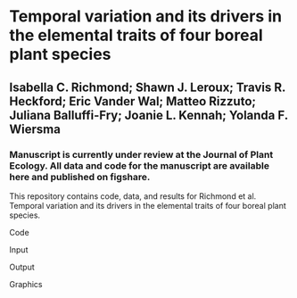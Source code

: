 # Temporal variation and its drivers in the elemental traits of four boreal plant species 
## Isabella C. Richmond; Shawn J. Leroux; Travis R. Heckford; Eric Vander Wal; Matteo Rizzuto; Juliana Balluffi-Fry; Joanie L. Kennah; Yolanda F. Wiersma  

### Manuscript is currently under review at the Journal of Plant Ecology. All data and code for the manuscript are available here and published on figshare.

This repository contains code, data, and results for Richmond et al. Temporal variation and its drivers in the elemental traits of four boreal plant species.

Code 

Input 

Output 

Graphics
